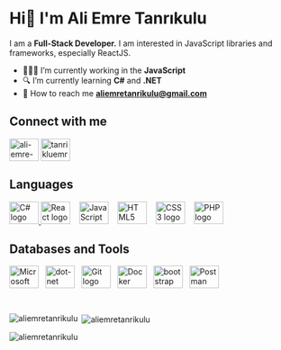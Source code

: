 <h1>Hi👋 I&#39;m Ali Emre Tanrıkulu</h1>  

<p>I am a <strong>Full-Stack Developer.</strong> I am interested in JavaScript libraries and frameworks, especially ReactJS. </p>

- 👨🏽‍💻 I’m currently working in the **JavaScript** 
- 🔍 I’m currently learning **C#** and **.NET**
- 📧 How to reach me **aliemretanrikulu@gmail.com**


<h2 align="left">Connect with me</h2>

<p align="left">
<a href="https://linkedin.com/in/ali-emre-tanrikulu" target="blank"><img align="center" src="https://raw.githubusercontent.com/rahuldkjain/github-profile-readme-generator/master/src/images/icons/Social/linked-in-alt.svg" alt="ali-emre-tanrikulu" height="40" width="52" /></a>
<a href="https://instagram.com/tanrikluemre" target="blank"><img align="center" src="https://raw.githubusercontent.com/rahuldkjain/github-profile-readme-generator/master/src/images/icons/Social/instagram.svg" alt="tanrikluemre" height="40" width="52" /></a>
</p>


<h2 align="left">Languages</h2>

<p align="left">
  <a href="https://learn.microsoft.com/tr-tr/dotnet/csharp/" target="_blank" margin-right: 12px;">
    <img src="https://cdn.jsdelivr.net/gh/devicons/devicon/icons/csharp/csharp-original.svg" alt="C# logo" height="40" width="52" />
  </a>
  
  <a href="https://reactjs.org/" target="_blank" style="text-decoration: none; margin-right: 12px;">
    <img src="https://cdn.jsdelivr.net/gh/devicons/devicon/icons/react/react-original.svg" alt="React logo" height="40" width="52" />
  </a>
  
  <a href="https://www.javascript.com/" target="_blank" style="text-decoration: none; margin-right: 12px;">
    <img src="https://cdn.jsdelivr.net/gh/devicons/devicon/icons/javascript/javascript-original.svg" alt="JavaScript logo" height="40" width="52" />
  </a>

  <a href="https://html.spec.whatwg.org/multipage/" target="_blank" style="text-decoration: none; margin-right: 12px;">
    <img src="https://cdn.jsdelivr.net/gh/devicons/devicon/icons/html5/html5-original.svg" alt="HTML5 logo" height="40" width="52" />
  </a>
 
  <a href="https://www.w3schools.com/css/" target="_blank" style="text-decoration: none; margin-right: 12px;">
    <img src="https://cdn.jsdelivr.net/gh/devicons/devicon/icons/css3/css3-original.svg" alt="CSS3 logo" height="40" width="52" />
  </a>

  <a href="https://www.php.net/" target="_blank" style="text-decoration: none;">
    <img src="https://cdn.jsdelivr.net/gh/devicons/devicon/icons/php/php-original.svg" alt="PHP logo" height="40" width="52" />
  </a>
  </p>

<h2 align="left">Databases and Tools</h2>

<div style="display: flex; align-items: center;">
  <a href="https://www.microsoft.com/en-us/sql-server" target="_blank" style="text-decoration: none; margin-right: 12px;">
    <img src="https://cdn.jsdelivr.net/gh/devicons/devicon/icons/microsoftsqlserver/microsoftsqlserver-plain.svg" alt="Microsoft SQL Server logo" height="40" width="52" />
  </a>

  <a href="https://dotnet.microsoft.com/en-us/" target="_blank" style="text-decoration: none; margin-right: 12px;">
  <img src="https://cdn.jsdelivr.net/gh/devicons/devicon/icons/dot-net/dot-net-original.svg" height="40" alt="dot-net logo" height="40" width="52" />
  
  <a href="https://git-scm.com/" target="_blank" style="text-decoration: none; margin-right: 12px;">
    <img src="https://cdn.jsdelivr.net/gh/devicons/devicon/icons/git/git-original.svg" alt="Git logo" height="40" width="52" />
  </a>
  
  <a href="https://www.docker.com/" target="_blank" style="text-decoration: none; margin-right: 12px;">
    <img src="https://cdn.jsdelivr.net/gh/devicons/devicon/icons/docker/docker-original.svg" alt="Docker logo" height="40" width="52" />
  </a>

  <a href="https://getbootstrap.com/" target="_blank" style="text-decoration: none; margin-right: 12px;">
  <img src="https://cdn.jsdelivr.net/gh/devicons/devicon/icons/bootstrap/bootstrap-original.svg" height="40" alt="bootstrap logo"  height="40" width="52"  />
  
  <a href="https://www.postman.com/" target="_blank" style="text-decoration: none;">
    <img src="https://cdn.simpleicons.org/postman/FF6C37" alt="Postman logo" height="40" width="52" />
  </a>
</div>


<p>&nbsp;</p>

<p><img align="left" src="https://github-readme-stats.vercel.app/api/top-langs?username=aliemretanrikulu&show_icons=true&locale=en&layout=compact" alt="aliemretanrikulu" /></p>

<p>&nbsp;<img align="center" src="https://github-readme-stats.vercel.app/api?username=aliemretanrikulu&show_icons=true&locale=en" alt="aliemretanrikulu" /></p>

<p><img align="center" src="https://github-readme-streak-stats.herokuapp.com/?user=aliemretanrikulu&" alt="aliemretanrikulu" /></p>

